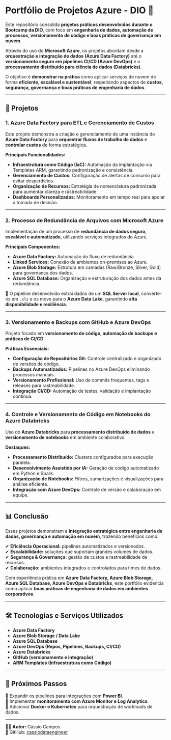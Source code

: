 # Portfólio de Projetos Azure - DIO 🚀  

Este repositório consolida **projetos práticos desenvolvidos durante o Bootcamp da DIO**, com foco em **engenharia de dados, automação de processos, versionamento de código e boas práticas de governança em nuvem**.  

Através do uso do **Microsoft Azure**, os projetos abordam desde a **orquestração e integração de dados (Azure Data Factory)** até o **versionamento seguro em pipelines CI/CD (Azure DevOps)** e o **processamento distribuído para ciência de dados (Databricks)**.  

O objetivo é **demonstrar na prática** como aplicar serviços de nuvem de forma **eficiente, escalável e sustentável**, respeitando aspectos de **custos, segurança, governança e boas práticas de engenharia de dados**.  

---

## 📂 Projetos

### 1. Azure Data Factory para ETL e Gerenciamento de Custos  
Este projeto demonstra a criação e gerenciamento de uma instância do **Azure Data Factory** para **orquestrar fluxos de trabalho de dados** e **controlar custos** de forma estratégica.  

**Principais Funcionalidades:**  
- **Infraestrutura como Código (IaC):** Automação da implantação via Templates ARM, garantindo padronização e consistência.  
- **Gerenciamento de Custos:** Configuração de alertas de consumo para evitar desperdícios.  
- **Organização de Recursos:** Estratégia de nomenclatura padronizada para aumentar clareza e rastreabilidade.  
- **Dashboards Personalizados:** Monitoramento em tempo real para apoiar a tomada de decisão.  

---

### 2. Processo de Redundância de Arquivos com Microsoft Azure  
Implementação de um processo de **redundância de dados seguro, escalável e automatizado**, utilizando serviços integrados do Azure.  

**Principais Componentes:**  
- **Azure Data Factory:** Automação do fluxo de redundância.  
- **Linked Services:** Conexão de ambientes on-premises ao Azure.  
- **Azure Blob Storage:** Estrutura em camadas (Raw/Bronze, Silver, Gold) para governança dos dados.  
- **Azure SQL Database:** Organização e estruturação dos dados antes da redundância.  

🔄 O pipeline desenvolvido extrai dados de um **SQL Server local**, converte-os em `.xls` e os move para o **Azure Data Lake**, garantindo **alta disponibilidade e resiliência**.  

---

### 3. Versionamento e Backups com GitHub e Azure DevOps  
Projeto focado em **versionamento de código, automação de backups e práticas de CI/CD**.  

**Práticas Essenciais:**  
- **Configuração de Repositórios Git:** Controle centralizado e organizado de versões de código.  
- **Backups Automatizados:** Pipelines no Azure DevOps eliminando processos manuais.  
- **Versionamento Profissional:** Uso de commits frequentes, tags e releases para rastreabilidade.  
- **Integração CI/CD:** Automação de testes, validação e implantação contínua.  

---

### 4. Controle e Versionamento de Código em Notebooks do Azure Databricks  
Uso do **Azure Databricks** para **processamento distribuído de dados** e **versionamento de notebooks** em ambiente colaborativo.  

**Destaques:**  
- **Processamento Distribuído:** Clusters configurados para execução paralela.  
- **Desenvolvimento Assistido por IA:** Geração de código automatizado em Python e Spark.  
- **Organização de Notebooks:** Filtros, sumarizações e visualizações para análise eficiente.  
- **Integração com Azure DevOps:** Controle de versão e colaboração em equipe.  

---

## 📊 Conclusão  

Esses projetos demonstram a **integração estratégica entre engenharia de dados, governança e automação em nuvem**, trazendo benefícios como:  

✔ **Eficiência Operacional:** pipelines automatizados e versionados.  
✔ **Escalabilidade:** soluções que suportam grandes volumes de dados.  
✔ **Segurança & Governança:** gestão de custos e rastreabilidade de recursos.  
✔ **Colaboração:** ambientes integrados e controlados para times de dados.  

Com experiência prática em **Azure Data Factory, Azure Blob Storage, Azure SQL Database, Azure DevOps e Databricks**, este portfólio evidencia como aplicar **boas práticas de engenharia de dados em ambientes corporativos**.  

---

## 🛠️ Tecnologias e Serviços Utilizados  

- **Azure Data Factory**  
- **Azure Blob Storage / Data Lake**  
- **Azure SQL Database**  
- **Azure DevOps (Repos, Pipelines, Backups, CI/CD)**  
- **Azure Databricks**  
- **GitHub (versionamento e integração)**  
- **ARM Templates (Infraestrutura como Código)**  

---

## 📌 Próximos Passos  

📍 Expandir os pipelines para integrações com **Power BI**.  
📍 Implementar **monitoramento com Azure Monitor e Log Analytics**.  
📍 Adicionar **Docker e Kubernetes** para orquestração de workloads de dados.  

---

👨‍💻 **Autor:** Cássio Campos  
🔗 GitHub: [cassiodataengineer](https://github.com/cassiodataengineer)  
